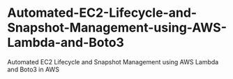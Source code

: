 # Automated-EC2-Lifecycle-and-Snapshot-Management-using-AWS-Lambda-and-Boto3
Automated EC2 Lifecycle and Snapshot Management using AWS Lambda and Boto3 in AWS 
